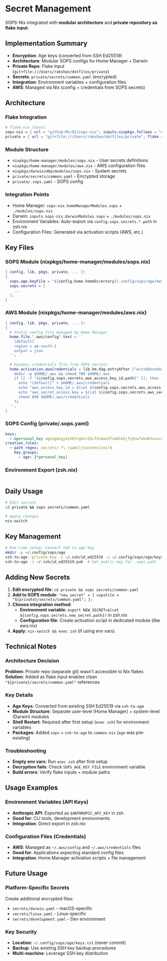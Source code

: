 # Secret Management

SOPS-Nix integrated with **modular architecture** and **private repository as flake input**.

## Implementation Summary

- **Encryption**: Age keys (converted from SSH Ed25519)
- **Architecture**: Modular SOPS configs for Home Manager + Darwin
- **Private Repo**: Flake input (`git+file:///Users/rakshan/dotfiles/private`)
- **Secrets**: `private/secrets/common.yaml` (encrypted)
- **Integration**: Environment variables + configuration files
- **AWS**: Managed via Nix (config + credentials from SOPS secrets)

## Architecture

### Flake Integration
```nix
# flake.nix inputs
sops-nix = { url = "github:Mic92/sops-nix"; inputs.nixpkgs.follows = "nixpkgs"; };
private = { url = "git+file:///Users/rakshan/dotfiles/private"; flake = false; };
```

### Module Structure
- `nixpkgs/home-manager/modules/sops.nix` - User secrets definitions
- `nixpkgs/home-manager/modules/aws.nix` - AWS configuration files
- `nixpkgs/darwin/mbp/modules/sops.nix` - System secrets
- `private/secrets/common.yaml` - Encrypted storage
- `private/.sops.yaml` - SOPS config

### Integration Points
- Home Manager: `sops-nix.homeManagerModules.sops` + `./modules/sops.nix`
- Darwin: `inputs.sops-nix.darwinModules.sops` + `./modules/sops.nix`
- Environment Variables: Auto-export via `config.sops.secrets.*.path` in zsh.nix
- Configuration Files: Generated via activation scripts (AWS, etc.)

## Key Files

### SOPS Module (nixpkgs/home-manager/modules/sops.nix)
```nix
{ config, lib, pkgs, private, ... }:
{
  sops.age.keyFile = "${config.home.homeDirectory}/.config/sops/age/keys.txt";
  sops.secrets = {
    ...
  };
}
```

### AWS Module (nixpkgs/home-manager/modules/aws.nix)
```nix
{ config, lib, pkgs, private, ... }:
{
  # Static config file managed by Home Manager
  home.file.".aws/config".text = ''
    [default]
    region = ap-south-1
    output = json
  '';

  # Dynamic credentials file from SOPS secrets
  home.activation.awsCredentials = lib.hm.dag.entryAfter ["writeBoundary"] ''
    mkdir -p $HOME/.aws && chmod 700 $HOME/.aws
    if [[ -f "${config.sops.secrets.aws_access_key_id.path}" ]]; then
      echo "[default]" > $HOME/.aws/credentials
      echo "aws_access_key_id = $(cat ${config.sops.secrets.aws_access_key_id.path})" >> $HOME/.aws/credentials
      echo "aws_secret_access_key = $(cat ${config.sops.secrets.aws_secret_access_key.path})" >> $HOME/.aws/credentials
      chmod 600 $HOME/.aws/credentials
    fi
  '';
}
```

### SOPS Config (private/.sops.yaml)
```yaml
keys:
  - &personal_key age1gkngy4sh65rgknr25cf3cman2fzdmlmhjfy2nw7ak463vxucmqcq5jttgm
creation_rules:
  - path_regex: secrets/.*\.(yaml|json|env|ini)$
    key_groups:
      - age: [*personal_key]
```

### Environment Export (zsh.nix)
```bash
```

## Daily Usage

```bash
# Edit secrets
cd private && sops secrets/common.yaml

# Apply changes
nix-switch
```

## Key Management

```bash
# One-time setup: Convert SSH to age key
mkdir -p ~/.config/sops/age
ssh-to-age -private-key -i ~/.ssh/id_ed25519 -o ~/.config/sops/age/keys.txt
ssh-to-age -i ~/.ssh/id_ed25519.pub  # Get public key for .sops.yaml
```

## Adding New Secrets

1. **Edit encrypted file**: `cd private && sops secrets/common.yaml`
2. **Add to SOPS module**: `"new_secret" = { sopsFile = "${private}/secrets/common.yaml"; };`
3. **Choose integration method**:
   - **Environment variable**: `export NEW_SECRET=$(cat ${config.sops.secrets.new_secret.path})` in zsh.nix
   - **Configuration file**: Create activation script in dedicated module (like aws.nix)
4. **Apply**: `nix-switch && exec zsh` (if using env vars)

## Technical Notes

### Architecture Decision
**Problem**: Private repo (separate git) wasn't accessible to Nix flakes
**Solution**: Added as flake input enables clean `"${private}/secrets/common.yaml"` references

### Key Details
- **Age Keys**: Converted from existing SSH Ed25519 via `ssh-to-age`
- **Module Structure**: Separate user-level (Home Manager) + system-level (Darwin) modules
- **Shell Restart**: Required after first setup (`exec zsh`) for environment variables
- **Packages**: Added `sops` + `ssh-to-age` to `common.nix` (`age` was pre-existing)

### Troubleshooting
- **Empty env vars**: Run `exec zsh` after first setup
- **Decryption fails**: Check `SOPS_AGE_KEY_FILE` environment variable
- **Build errors**: Verify flake inputs + module paths

## Usage Examples

### Environment Variables (API Keys)
- **Anthropic API**: Exported as `$ANTHROPIC_API_KEY` in zsh
- **Good for**: CLI tools, development environments
- **Integration**: Direct export in zsh.nix

### Configuration Files (Credentials)
- **AWS**: Managed as `~/.aws/config` and `~/.aws/credentials` files
- **Good for**: Applications expecting standard config files
- **Integration**: Home Manager activation scripts + file management

## Future Usage

### Platform-Specific Secrets
Create additional encrypted files:
- `secrets/darwin.yaml` - macOS-specific
- `secrets/linux.yaml` - Linux-specific
- `secrets/development.yaml` - Dev environment

### Key Security
- **Location**: `~/.config/sops/age/keys.txt` (never commit)
- **Backup**: Use existing SSH key backup procedures
- **Multi-machine**: Leverage SSH key distribution